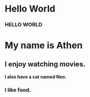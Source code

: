 # Hello World

### HELLO WORLD

# My name is Athen

## I enjoy watching movies.

#### I also have a cat named Neo.

### I like food.
